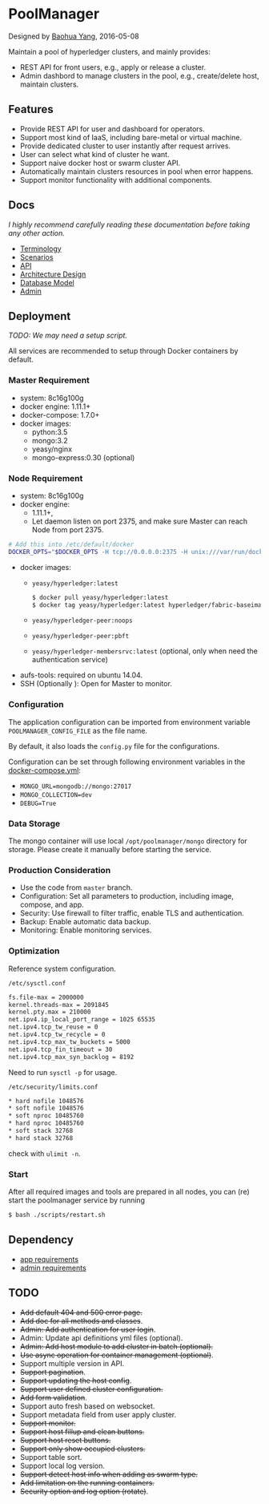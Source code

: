 # PoolManager
Designed by [Baohua Yang](baohyang@cn.ibm.com), 2016-05-08

Maintain a pool of hyperledger clusters, and mainly provides:

 * REST API for front users, e.g., apply or release a cluster.
 * Admin dashbord to manage clusters in the pool, e.g., create/delete host,
 maintain clusters.

## Features

* Provide REST API for user and dashboard for operators.
* Support most kind of IaaS, including bare-metal or virtual machine.
* Provide dedicated cluster to user instantly after request arrives.
* User can select what kind of cluster he want.
* Support naive docker host or swarm cluster API.
* Automatically maintain clusters resources in pool when error happens.
* Support monitor functionality with additional components.

## Docs
*I highly recommend carefully reading these documentation before taking any
other action.*

* [Terminology](docs/terminology.md)
* [Scenarios](docs/scenario.md)
* [API](docs/api.md)
* [Architecture Design](docs/arch.md)
* [Database Model](docs/db.md)
* [Admin](docs/admin.md)

## Deployment

*TODO: We may need a setup script.*

All services are recommended to setup through Docker containers by default.

### Master Requirement
* system: 8c16g100g
* docker engine: 1.11.1+
* docker-compose: 1.7.0+
* docker images:
    - python:3.5
    - mongo:3.2
    - yeasy/nginx
    - mongo-express:0.30 (optional)

### Node Requirement
* system: 8c16g100g
* docker engine:
    - 1.11.1+,
    - Let daemon listen on port 2375, and make sure Master can reach Node from port 2375.

```sh
# Add this into /etc/default/docker
DOCKER_OPTS="$DOCKER_OPTS -H tcp://0.0.0.0:2375 -H unix:///var/run/docker.sock --api-cors-header='*'"
```
* docker images:
    - `yeasy/hyperledger:latest`

        ```sh
        $ docker pull yeasy/hyperledger:latest
        $ docker tag yeasy/hyperledger:latest hyperledger/fabric-baseimage:latest
        ```
    - `yeasy/hyperledger-peer:noops`
    - `yeasy/hyperledger-peer:pbft`
    - `yeasy/hyperledger-membersrvc:latest` (optional, only when need the authentication service)
* aufs-tools: required on ubuntu 14.04.
* SSH (Optionally ): Open for Master to monitor.

### Configuration
The application configuration can be imported from environment variable `POOLMANAGER_CONFIG_FILE` as
the file name.

By default, it also loads the `config.py` file for the configurations.

Configuration can be set through following environment variables in the
[docker-compose.yml](docker-compose.yml):

* `MONGO_URL=mongodb://mongo:27017`
* `MONGO_COLLECTION=dev`
* `DEBUG=True`

### Data Storage
The mongo container will use local `/opt/poolmanager/mongo` directory for
storage. Please create it manually before starting the service.

### Production Consideration

* Use the code from `master` branch.
* Configuration: Set all parameters to production, including image, compose,
and app.
* Security: Use firewall to filter traffic, enable TLS and authentication.
* Backup: Enable automatic data backup.
* Monitoring: Enable monitoring services.

### Optimization
Reference system configuration.

`/etc/sysctl.conf`

```sh
fs.file-max = 2000000
kernel.threads-max = 2091845
kernel.pty.max = 210000
net.ipv4.ip_local_port_range = 1025 65535
net.ipv4.tcp_tw_reuse = 0
net.ipv4.tcp_tw_recycle = 0
net.ipv4.tcp_max_tw_buckets = 5000
net.ipv4.tcp_fin_timeout = 30
net.ipv4.tcp_max_syn_backlog = 8192
```
Need to run `sysctl -p` for usage.

`/etc/security/limits.conf`

```sh
* hard nofile 1048576
* soft nofile 1048576
* soft nproc 10485760
* hard nproc 10485760
* soft stack 32768
* hard stack 32768
```
check with `ulimit -n`.

### Start
After all required images and tools are prepared in all nodes, you can (re)
start the poolmanager service by running

```sh
$ bash ./scripts/restart.sh
```

## Dependency

* [app requirements](app/requirements.txt)
* [admin requirements](admin/requirements.txt)


## TODO
* ~~Add default 404 and 500 error page.~~
* ~~Add doc for all methods and classes~~.
* ~~Admin: Add authentication for user login~~.
* Admin: Update api definitions yml files (optional).
* ~~Admin: Add host module to add cluster in batch (optional).~~
* ~~Use async operation for container management (optional)~~.
* Support multiple version in API.
* ~~Support pagination~~.
* ~~Support updating the host config~~.
* ~~Support user defined cluster configuration.~~
* ~~Add form validation~~.
* Support auto fresh based on websocket.
* Support metadata field from user apply cluster.
* ~~Support monitor.~~
* ~~Support host fillup and clean buttons.~~
* ~~Support host reset buttons.~~
* ~~Support only show occupied clusters.~~
* Support table sort.
* Support local log version.
* ~~Support detect host info when adding as swarm type.~~
* ~~Add limitation on the running containers.~~
* ~~Security option and log option (rotate)~~.